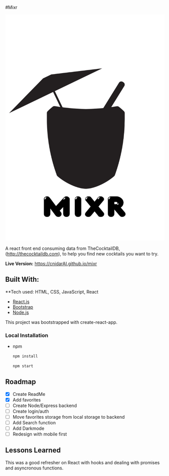 #Mixr

![Mixr logo](https://github.com/cnidarAI/mixr/blob/290996f7831516dbf60baba4e1eb8a5eb5e710e2/public/mixr_logo.png)


A react front end consuming data from TheCocktailDB, (http://thecocktaildb.com), to help you find new cocktails you want to try.

**Live Version:** https://cnidarAI.github.io/mixr

## Built With:
**Tech used: HTML, CSS, JavaScript, React

* [React.js](https://reactjs.org)
* [Bootstrap](https://getbootstrap.com)
* [Node.js](https://nodejs.org)

This project was bootstrapped with create-react-app.

### Local Installation

* npm
    ```sh
    npm install
    ```
    ```sh
    npm start
    ```

## Roadmap

- [x] Create ReadMe
- [x] Add favorites
- [ ] Create Node/Express backend
- [ ] Create login/auth
- [ ] Move favorites storage from local storage to backend
- [ ] Add Search function
- [ ] Add Darkmode
- [ ] Redesign with mobile first

## Lessons Learned

This was a good refresher on React with hooks and dealing with promises and asyncronous functions.

